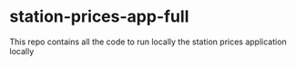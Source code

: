 # station-prices-app-full
This repo contains all the code to run locally the station prices application locally
